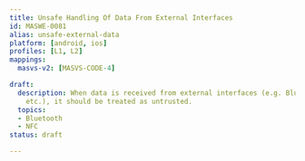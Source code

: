 ```yaml
---
title: Unsafe Handling Of Data From External Interfaces
id: MASWE-0081
alias: unsafe-external-data
platform: [android, ios]
profiles: [L1, L2]
mappings:
  masvs-v2: [MASVS-CODE-4]

draft:
  description: When data is received from external interfaces (e.g. Bluetooth, NFC,
    etc.), it should be treated as untrusted.
  topics:
  - Bluetooth
  - NFC
status: draft

---
```


